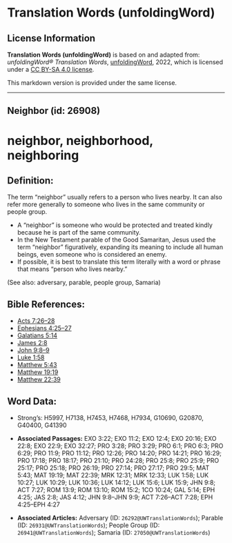 # Translation Words (unfoldingWord)

## License Information

**Translation Words (unfoldingWord)** is based on and adapted from: _unfoldingWord® Translation Words_, [unfoldingWord](https://unfoldingword.org/utw), 2022, which is licensed under a [CC BY-SA 4.0 license](https://creativecommons.org/licenses/by-sa/4.0/legalcode.en).

This markdown version is provided under the same license.



--------------------------------

## Neighbor (id: 26908)

neighbor, neighborhood, neighboring
===================================

Definition:
-----------

The term “neighbor” usually refers to a person who lives nearby. It can also refer more generally to someone who lives in the same community or people group.

* A “neighbor” is someone who would be protected and treated kindly because he is part of the same community.
* In the New Testament parable of the Good Samaritan, Jesus used the term “neighbor” figuratively, expanding its meaning to include all human beings, even someone who is considered an enemy.
* If possible, it is best to translate this term literally with a word or phrase that means “person who lives nearby.”

(See also: adversary, parable, people group, Samaria)

Bible References:
-----------------

* [Acts 7:26–28](https://ref.ly/Acts7:26-Acts7:28)
* [Ephesians 4:25–27](https://ref.ly/Eph4:25-Eph4:27)
* [Galatians 5:14](https://ref.ly/Gal5:14)
* [James 2:8](https://ref.ly/Jas2:8)
* [John 9:8–9](https://ref.ly/John9:8-John9:9)
* [Luke 1:58](https://ref.ly/Luke1:58)
* [Matthew 5:43](https://ref.ly/Matt5:43)
* [Matthew 19:19](https://ref.ly/Matt19:19)
* [Matthew 22:39](https://ref.ly/Matt22:39)

Word Data:
----------

* Strong’s: H5997, H7138, H7453, H7468, H7934, G10690, G20870, G40400, G41390

* **Associated Passages:** EXO 3:22; EXO 11:2; EXO 12:4; EXO 20:16; EXO 22:8; EXO 22:9; EXO 32:27; PRO 3:28; PRO 3:29; PRO 6:1; PRO 6:3; PRO 6:29; PRO 11:9; PRO 11:12; PRO 12:26; PRO 14:20; PRO 14:21; PRO 16:29; PRO 17:18; PRO 18:17; PRO 21:10; PRO 24:28; PRO 25:8; PRO 25:9; PRO 25:17; PRO 25:18; PRO 26:19; PRO 27:14; PRO 27:17; PRO 29:5; MAT 5:43; MAT 19:19; MAT 22:39; MRK 12:31; MRK 12:33; LUK 1:58; LUK 10:27; LUK 10:29; LUK 10:36; LUK 14:12; LUK 15:6; LUK 15:9; JHN 9:8; ACT 7:27; ROM 13:9; ROM 13:10; ROM 15:2; 1CO 10:24; GAL 5:14; EPH 4:25; JAS 2:8; JAS 4:12; JHN 9:8–JHN 9:9; ACT 7:26–ACT 7:28; EPH 4:25–EPH 4:27
* **Associated Articles:** Adversary (ID: `26292@UWTranslationWords`); Parable (ID: `26931@UWTranslationWords`); People Group (ID: `26941@UWTranslationWords`); Samaria (ID: `27050@UWTranslationWords`)

